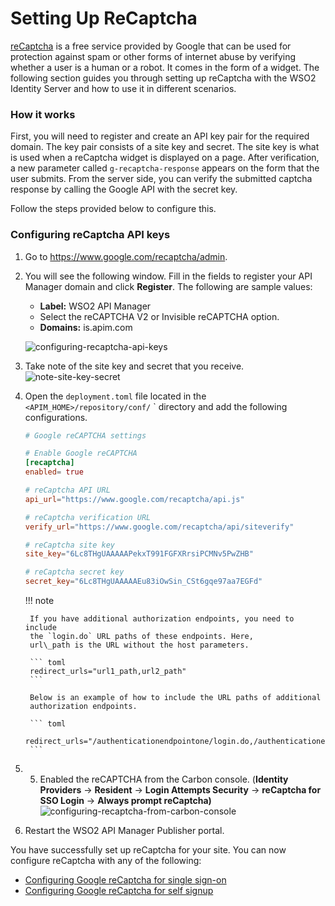 # Setting Up ReCaptcha

[reCaptcha](https://developers.google.com/recaptcha/) is a free service
provided by Google that can be used for protection against spam or other
forms of internet abuse by verifying whether a user is a human or a
robot. It comes in the form of a widget. The following section guides
you through setting up reCaptcha with the WSO2 Identity Server and how
to use it in different scenarios.

### How it works

First, you will need to register and create an API key pair for the
required domain. The key pair consists of a site key and secret. The
site key is what is used when a reCaptcha widget is displayed on a page.
After verification, a new parameter called
`g-recaptcha-response` appears on the form that the
user submits. From the server side, you can verify the submitted captcha
response by calling the Google API with the secret key.

Follow the steps provided below to configure this.

### Configuring reCaptcha API keys

1. Go to <https://www.google.com/recaptcha/admin>.

2. You will see the following window. Fill in the fields to register
   your API Manager domain and click **Register**. The following
    are sample values:
    -   **Label:** WSO2 API Manager
    -   Select the reCAPTCHA V2 or Invisible reCAPTCHA option.
    -   **Domains:** is.apim.com  

    ![configuring-recaptcha-api-keys]({{base_path}}/assets/img/learn/api-security/recaptcha/configuring-recaptcha-api-keys.png) 
3. Take note of the site key and secret that you receive.
    ![note-site-key-secret]({{base_path}}/assets/img/learn/api-security/recaptcha/note-site-key-secret.png) 
4. Open the `deployment.toml` file located in the `<APIM_HOME>/repository/conf/`       `
    directory and add the following configurations.

    ``` toml 
    # Google reCAPTCHA settings

    # Enable Google reCAPTCHA
    [recaptcha] 
    enabled= true

    # reCaptcha API URL
    api_url="https://www.google.com/recaptcha/api.js"

    # reCaptcha verification URL
    verify_url="https://www.google.com/recaptcha/api/siteverify"

    # reCaptcha site key
    site_key="6Lc8THgUAAAAAPekxT991FGFXRrsiPCMNv5PwZHB"

    # reCaptcha secret key
    secret_key="6Lc8THgUAAAAAEu83iOwSin_CSt6gqe97aa7EGFd"
    ```

    !!! note
    
        If you have additional authorization endpoints, you need to include
        the `login.do` URL paths of these endpoints. Here,
        url\_path is the URL without the host parameters.
    
        ``` toml
        redirect_urls="url1_path,url2_path"
        ```
    
        Below is an example of how to include the URL paths of additional
        authorization endpoints.
    
        ``` toml
        redirect_urls="/authenticationendpointone/login.do,/authenticationendpointtwo/login.do"
        ```

5. 5. Enabled the reCAPTCHA from the Carbon console. (**Identity Providers** -> **Resident** -> **Login Attempts Security** -> **reCaptcha for SSO Login** -> **Always prompt reCaptcha)**   ![configuring-recaptcha-from-carbon-console]({{base_path}}/assets/img/learn/api-security/recaptcha/configuring-recaptcha-from-carbon-console.png)

6. Restart the WSO2 API Manager Publisher portal.

You have successfully set up reCaptcha for your site. You can now
configure reCaptcha with any of the following:

-   [Configuring Google reCaptcha for single
    sign-on]({{base_path}}/install-and-setup/setup/security/logins-and-passwords/configuring-recaptcha-for-single-sign-on)
-   [Configuring Google reCaptcha for self
    signup]({{base_path}}/reference/customize-product/customizations/customizing-the-developer-portal/configuring-recaptcha-for-self-signup)
